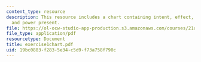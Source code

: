 ```yaml
---
content_type: resource
description: This resource includes a chart containing intent, effect, interaction,
  and power present.
file: https://ol-ocw-studio-app-production.s3.amazonaws.com/courses/21a-245j-power-interpersonal-organizational-and-global-dimensions-fall-2005/19bc0883f2835e34c5d9f73a758f790c_exercise1chart.pdf
file_type: application/pdf
resourcetype: Document
title: exercise1chart.pdf
uid: 19bc0883-f283-5e34-c5d9-f73a758f790c
---
```

